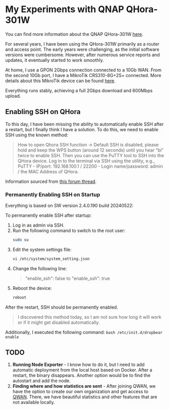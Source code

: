 # My Experiments with QNAP QHora-301W

You can find more information about the QNAP QHora-301W [here](https://www.qnap.com/en/product/qhora-301w).

For several years, I have been using the QHora-301W primarily as a router and access point. The early years were challenging, as the initial software versions were cumbersome. However, after numerous service reports and updates, it eventually started to work smoothly.

At home, I use a GPON 2Gbps connection connected to a 10Gb WAN. From the second 10Gb port, I have a MikroTik CRS310-8G+2S+ connected. More details about this MikroTik device can be found [here](https://mikrotik.com/product/crs310_8g_2s_in#fndtn-specifications).

Everything runs stably, achieving a full 2Gbps download and 600Mbps upload.

## Enabling SSH on QHora

To this day, I have been missing the ability to automatically enable SSH after a restart, but I finally think I have a solution. To do this, we need to enable SSH using the known method:

> How to open Qhora SSH function -> Default SSH is disabled, please hold and keep the WPS button (around 12 seconds) until you hear "bi" twice to enable SSH. Then you can use the PuTTY tool to SSH into the QHora device. Log in to the terminal via SSH using the utility, e.g., PuTTY - IP/port: 192.168.100.1 / 22200 - Login name/password: admin / the MAC Address of QHora.

Information sourced from [this forum thread](https://forum.openwrt.org/t/adding-openwrt-support-for-qnap-qhora-301w/96934/53).

### Permanently Enabling SSH on Startup
Everything is based on SW version 2.4.0.190 build 20240522:

To permanently enable SSH after startup:

1. Log in as admin via SSH.
2. Run the following command to switch to the root user:
    ```bash
    sudo su
    ```
3. Edit the system settings file:
    ```bash
    vi /etc/system/system_setting.json
    ```
4. Change the following line:
    > "enable_ssh": false 
    to 
    > "enable_ssh": true
5. Reboot the device:
    ```bash
    reboot
    ```
After the restart, SSH should be permanently enabled.

> I discovered this method today, so I am not sure how long it will work or if it might get disabled automatically.

Additionally, I executed the following command:
    ```bash
    /etc/init.d/dropbear enable
    ```
## TODO

1. **Running Node Exporter** - I know how to do it, but I need to add automatic deployment from the local host based on Docker. After a restart, the binary disappears. Another option would be to find the autostart and add the node.
2. **Finding where and how statistics are sent** - After joining QWAN, we have the option to create our own organization and get access to [QWAN](https://quwan.qnap.com/). There, we have beautiful statistics and other features that are not available locally.
